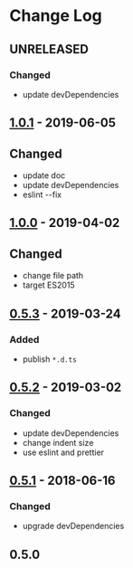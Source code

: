 # Change Log

## UNRELEASED

### Changed

- update devDependencies

## [1.0.1] - 2019-06-05

## Changed

- update doc
- update devDependencies
- eslint --fix

## [1.0.0] - 2019-04-02

## Changed

- change file path
- target ES2015

## [0.5.3] - 2019-03-24

### Added

- publish `*.d.ts`

## [0.5.2] - 2019-03-02

### Changed

- update devDependencies
- change indent size
- use eslint and prettier

## [0.5.1] - 2018-06-16

### Changed

- upgrade devDependencies

## 0.5.0

[1.0.1]: https://github.com/aaharu/gifken/compare/v1.0.0...v1.0.1
[1.0.0]: https://github.com/aaharu/gifken/compare/v0.5.3...v1.0.0
[0.5.3]: https://github.com/aaharu/gifken/compare/v0.5.2...v0.5.3
[0.5.2]: https://github.com/aaharu/gifken/compare/0.5.1...v0.5.2
[0.5.1]: https://github.com/aaharu/gifken/compare/0.5.0...0.5.1
